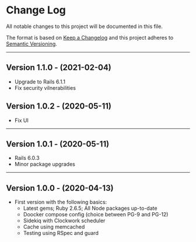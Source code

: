 # Change Log

All notable changes to this project will be documented in this file.

The format is based on [Keep a Changelog](http://keepachangelog.com/en/1.0.0/) and this project adheres to [Semantic Versioning](http://semver.org/spec/v2.0.0.html).

---

## <a name=1.1.0 /> Version 1.1.0 - (2021-02-04)

- Upgrade to Rails 6.1.1
- Fix security vilnerabilities

## <a name=1.0.2 /> Version 1.0.2 - (2020-05-11)

- Fix UI

---

## <a name=1.0.1 /> Version 1.0.1 - (2020-05-11)

- Rails 6.0.3
- Minor package upgrades

---

## <a name=1.0.0 /> Version 1.0.0 - (2020-04-13)

- First version with the following basics:
  - Latest gems; Ruby 2.6.5; All Node packages up-to-date
  - Doocker compose config (choice between PG-9 and PG-12)
  - Sidekiq with Clockwork scheduler
  - Cache using memcached
  - Testing using RSpec and guard
